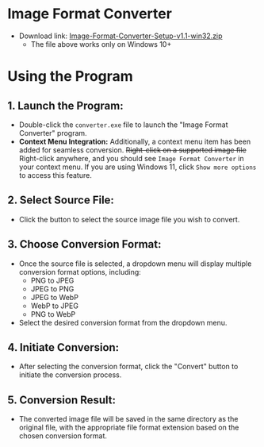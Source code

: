 # Image Format Converter

- Download link: [Image-Format-Converter-Setup-v1.1-win32.zip](https://github.com/vorlie/FileFormatConverter/releases/download/v1.1/Image-Format-Converter-Setup-v1.1-win32.zip.exe)
    - The file above works only on Windows 10+

# Using the Program
## 1. Launch the Program:

- Double-click the `converter.exe` file to launch the "Image Format Converter" program.
- **Context Menu Integration:** Additionally, a context menu item has been added for seamless conversion. ~~Right-click on a supported image file~~ Right-click anywhere, and you should see `Image Format Converter` in your context menu. If you are using Windows 11, click `Show more options` to access this feature.
## 2. Select Source File:

- Click the button to select the source image file you wish to convert.
## 3. Choose Conversion Format:

- Once the source file is selected, a dropdown menu will display multiple conversion format options, including:
    - PNG to JPEG
    - JPEG to PNG
    - JPEG to WebP
    - WebP to JPEG
    - PNG to WebP
- Select the desired conversion format from the dropdown menu.
## 4. Initiate Conversion:

- After selecting the conversion format, click the "Convert" button to initiate the conversion process.
## 5. Conversion Result:

- The converted image file will be saved in the same directory as the original file, with the appropriate file format extension based on the chosen conversion format.
